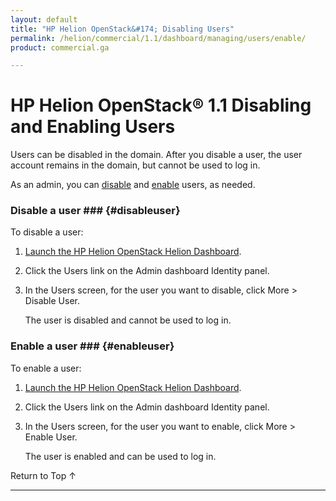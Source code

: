 ```yaml
---
layout: default
title: "HP Helion OpenStack&#174; Disabling Users"
permalink: /helion/commercial/1.1/dashboard/managing/users/enable/
product: commercial.ga

---
```

<!--PUBLISHED-->

<script>

function PageRefresh {
onLoad="window.refresh"
}

PageRefresh();

</script>

<!--
<p style="font-size: small;"> <a href="/helion/commercial/1.1/ga1/install/">&#9664; PREV</a> | <a href="/helion/commercial/1.1/ga1/install-overview/">&#9650; UP</a> | <a href="/helion/commercial/1.1/ga1/">NEXT &#9654;</a> 
-->

# HP Helion OpenStack&#174; 1.1 Disabling and Enabling Users

Users can be disabled in the domain. After you disable a user, the user account remains in the domain, but cannot be used to log in. 

As an admin, you can [disable](#disableuser) and [enable](#enableuser) users, as needed.

### Disable a user ### {#disableuser}

To disable a user:

1. [Launch the HP Helion OpenStack Helion Dashboard](/helion/openstack/1.1/dashboard/login/).

2. Click the Users link on the Admin dashboard Identity panel.

3. In the Users screen, for the user you want to disable, click More &gt; Disable User.

	The user is disabled and cannot be used to log in.

### Enable a user ### {#enableuser}

To enable a user:

1. [Launch the HP Helion OpenStack Helion Dashboard](/helion/openstack/1.1/dashboard/login/).

2. Click the Users link on the Admin dashboard Identity panel.

3. In the Users screen, for the user you want to enable, click More &gt; Enable User.

	The user is enabled and can be used to log in.

<a href="#top" style="padding:14px 0px 14px 0px; text-decoration: none;"> Return to Top &#8593; </a>


----
